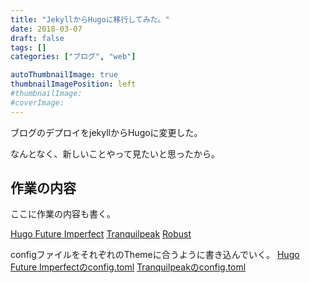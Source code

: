 ```yaml
---
title: "JekyllからHugoに移行してみた。"
date: 2018-03-07
draft: false
tags: []
categories: ["ブログ", "web"]

autoThumbnailImage: true
thumbnailImagePosition: left
#thumbnailImage:
#coverImage: 
---
```



ブログのデプロイをjekyllからHugoに変更した。

<!--more-->

なんとなく、新しいことやって見たいと思ったから。
<!-- toc -->

## 作業の内容
ここに作業の内容も書く。

[Hugo Future Imperfect](https://themes.gohugo.io/future-imperfect/)
[Tranquilpeak](https://themes.gohugo.io/hugo-tranquilpeak-theme/)
[Robust](https://themes.gohugo.io/robust/)


configファイルをそれぞれのThemeに合うように書き込んでいく。
[Hugo Future Imperfectのconfig.toml](https://github.com/jpescador/hugo-future-imperfect/blob/master/exampleSite/config.toml)
[Tranquilpeakのconfig.toml](https://github.com/kakawait/hugo-tranquilpeak-theme/blob/master/exampleSite/config.toml)


